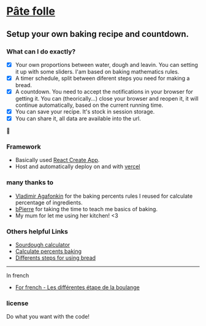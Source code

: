 # [Pâte folle](https://patefolle.vercel.app/)

## Setup your own baking recipe and countdown.

### What can I do exactly?

- [x] Your own proportions between water, dough and leavin. You can setting it up with some sliders. I'am based on baking mathematics rules.
- [x] A timer schedule, split between diferent steps you need for making a bread.
- [x] A countdown. You need to accept the notifications in your browser for getting it. You can (theorically...) close your browser and reopen it, it will continue automatically, based on the current running time.
- [x] You can save your recipe. It's stock in session storage.
- [x] You can share it, all data are available into the url.

:bread:

### Framework

- Basically used [React Create App](https://create-react-app.dev/docs/getting-started/).
- Host and automatically deploy on and with [vercel](https://vercel.com/)


### many thanks to

- [Vladimir Agafonkin](https://observablehq.com/@mourner/sourdough-calculator) for the baking percents rules I reused for calculate percentage of ingredients.
- [bPierre](https://github.com/bpierre) for taking the time to teach me basics of baking.
- My mum for let me using her kitchen! <3

### Others helpful Links

- [Sourdough calculator](https://observablehq.com/@mourner/sourdough-calculator)
- [Calculate percents baking](http://brdclc.com/?flour=500&water=65&salt=2&leaven=18)
- [Differents steps for using bread](https://bread-magazine.com/bread-making-steps/)

---
In french
- [For french - Les différentes étape de la boulange](http://technomitron.aainb.com/la-fermentation/etapes-de-la-fermentation/)

### license

Do what you want with the code!